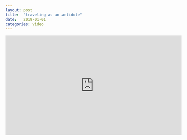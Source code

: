 ```yaml
---
layout: post
title:  "traveling as an antidote"
date:   2019-01-01
categories: video
---
```


<iframe width="560" height="315" src="https://www.youtube.com/embed/lFePBA--Xe8" frameborder="0" allow="accelerometer; autoplay; encrypted-media; gyroscope; picture-in-picture" allowfullscreen></iframe>